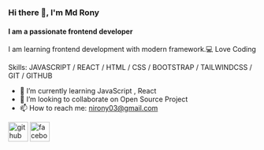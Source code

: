 ### Hi there 👋, I'm Md Rony
#### I am a passionate frontend developer
I am learning frontend development with modern framework.💻 Love Coding

Skills:  JAVASCRIPT / REACT / HTML / CSS / BOOTSTRAP / TAILWINDCSS / GIT / GITHUB

- 🌱 I’m currently learning  JavaScript , React 
- 👯 I’m looking to collaborate on Open Source  Project 
- 📫 How to reach me: nirony03@gmail.com


[<img src='https://cdn.jsdelivr.net/npm/simple-icons@3.0.1/icons/github.svg' alt='github' height='40'>](https://github.com/mdrony5134)  [<img src='https://cdn.jsdelivr.net/npm/simple-icons@3.0.1/icons/facebook.svg' alt='facebook' height='40'>](https://www.facebook.com/https://www.facebook.com/profile.php?id=100015779117184)  

